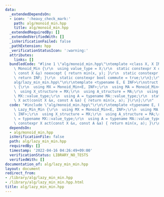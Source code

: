 ```yaml
---
data:
  _extendedDependsOn:
  - icon: ':heavy_check_mark:'
    path: alg/monoid_min.hpp
    title: alg/monoid_min.hpp
  _extendedRequiredBy: []
  _extendedVerifiedWith: []
  _isVerificationFailed: false
  _pathExtension: hpp
  _verificationStatusIcon: ':warning:'
  attributes:
    links: []
  bundledCode: "#line 1 \"alg/monoid_min.hpp\"\ntemplate <class X, X INF>\r\nstruct\
    \ Monoid_Min {\r\n  using value_type = X;\r\n  static constexpr X op(const X &x,\
    \ const X &y) noexcept { return min(x, y); }\r\n  static constexpr X unit() {\
    \ return INF; }\r\n  static constexpr bool commute = true;\r\n};\r\n#line 2 \"\
    alg/lazy_min_min.hpp\"\n\r\ntemplate <typename E, E INF>\r\nstruct Lazy_Min_Min\
    \ {\r\n  using MX = Monoid_Min<E, INF>;\r\n  using MA = Monoid_Min<E, INF>;\r\n\
    \  using X_structure = MX;\r\n  using A_structure = MA;\r\n  using X = typename\
    \ MX::value_type;\r\n  using A = typename MA::value_type;\r\n  static constexpr\
    \ X act(const X &x, const A &a) { return min(x, a); }\r\n};\r\n"
  code: "#include \"alg/monoid_min.hpp\"\r\n\r\ntemplate <typename E, E INF>\r\nstruct\
    \ Lazy_Min_Min {\r\n  using MX = Monoid_Min<E, INF>;\r\n  using MA = Monoid_Min<E,\
    \ INF>;\r\n  using X_structure = MX;\r\n  using A_structure = MA;\r\n  using X\
    \ = typename MX::value_type;\r\n  using A = typename MA::value_type;\r\n  static\
    \ constexpr X act(const X &x, const A &a) { return min(x, a); }\r\n};\r\n"
  dependsOn:
  - alg/monoid_min.hpp
  isVerificationFile: false
  path: alg/lazy_min_min.hpp
  requiredBy: []
  timestamp: '2022-04-16 04:26:49+09:00'
  verificationStatus: LIBRARY_NO_TESTS
  verifiedWith: []
documentation_of: alg/lazy_min_min.hpp
layout: document
redirect_from:
- /library/alg/lazy_min_min.hpp
- /library/alg/lazy_min_min.hpp.html
title: alg/lazy_min_min.hpp
---
```

